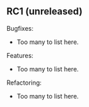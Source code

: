 
## RC1 (unreleased)

Bugfixes:

  - Too many to list here.

Features:

  - Too many to list here.

Refactoring:

  - Too many to list here.

